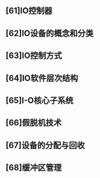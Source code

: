 ## [61]IO控制器

## [62]IO设备的概念和分类

## [63]IO控制方式

## [64]IO软件层次结构

## [65]I-O核心子系统

## [66]假脱机技术

## [67]设备的分配与回收

## [68]缓冲区管理